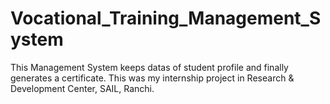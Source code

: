 # Vocational_Training_Management_System
This Management System keeps datas of student profile and finally generates a certificate. This was my internship project in Research & Development Center, SAIL, Ranchi.
